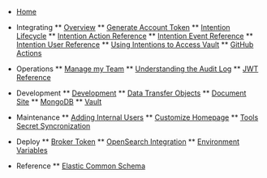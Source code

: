 <!-- docs/_sidebar.md -->

* [Home](/)

* Integrating
** [Overview](/dev_integrate_overview.md)
** [Generate Account Token](/dev_account_token.md)
** [Intention Lifecycle](/dev_intention_lifecycle.md)
** [Intention Action Reference](/dev_intention_actions.md)
** [Intention Event Reference](/dev_intention_event.md)
** [Intention User Reference](/dev_intention_user.md)
** [Using Intentions to Access Vault](/dev_intention_usage.md)
** [GitHub Actions](/github_actions.md)

* Operations
** [Manage my Team](/ops_manage_team.md)
** [Understanding the Audit Log](/operations_audit.md)
** [JWT Reference](/operations_jwt.md)

* Development
** [Development](/development.md)
** [Data Transfer Objects](/dev_dto_entities.md)
** [Document Site](/dev_docsite.md)
** [MongoDB](/dev_mongodb.md)
** [Vault](/dev_vault.md)

* Maintenance
** [Adding Internal Users](/operations_internal_user.md)
** [Customize Homepage](/dev_customize_connections.md)
** [Tools Secret Syncronization](/operations_secret_sync.md)

* Deploy
** [Broker Token](/dev_broker_token.md)
** [OpenSearch Integration](/operations_opensearch.md)
** [Environment Variables](/dev_env_vars.md)

* Reference
** [Elastic Common Schema](https://www.elastic.co/guide/en/ecs/current/ecs-reference.html)